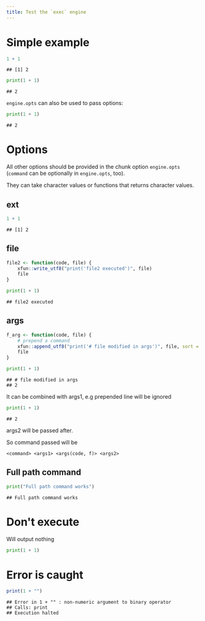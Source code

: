 ```yaml
---
title: Test the `exec` engine
--- 
```


# Simple example


```r
1 + 1
```

```
## [1] 2
```


```python
print(1 + 1)
```

```
## 2
```

`engine.opts` can also be used to pass options:


```python
print(1 + 1)
```

```
## 2
```

# Options

All other options should be provided in the chunk option `engine.opts` (`command` can be optionally in `engine.opts`, too).

They can take character values or functions that returns character values.

## ext


```r
1 + 1
```

```
## [1] 2
```

## file


```r
file2 <- function(code, file) {
    xfun::write_utf8("print('file2 executed')", file)
    file
}
```


```python
print(1 + 1)
```

```
## file2 executed
```

## args


```r
f_arg <- function(code, file) {
    # prepend a command
    xfun::append_utf8("print('# file modified in args')", file, sort = rev)
    file
}
```


```python
print(1 + 1)
```

```
## # file modified in args
## 2
```

It can be combined with args1, e.g prepended line will be ignored


```python
print(1 + 1)
```

```
## 2
```

args2 will be passed after. 

So command passed will be 

```
<command> <args1> <args(code, f)> <args2>
```

## Full path command


```python
print("Full path command works")
```

```
## Full path command works
```

# Don't execute

Will output nothing


```python
print(1 + 1)
```

# Error is caught


```r
print(1 + "")
```

```
## Error in 1 + "" : non-numeric argument to binary operator
## Calls: print
## Execution halted
```
